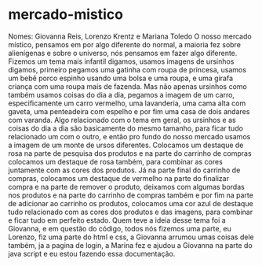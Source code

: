 # mercado-mistico
Nomes: Giovanna Reis, Lorenzo Krentz e Mariana Toledo
O nosso mercado místico, pensamos em por algo diferente do normal, a maioria fez sobre alienígenas e sobre o universo, nós pensamos em fazer algo diferente. Fizemos um tema mais infantil digamos, usamos imagens de ursinhos digamos, primeiro pegamos uma gatinha com roupa de princesa, usamos um bebê porco espinho usando uma bolsa e uma roupa, e uma girafa criança com uma roupa mais de fazenda. Mas não apenas ursinhos como também usamos coisas do dia a dia, pegamos a imagem de um carro, especificamente um carro vermelho, uma lavanderia, uma cama alta com gaveta, uma penteadeira com espelho e por fim uma casa de dois andares com varanda. Algo relacionado com o tema em geral, os ursinhos e as coisas do dia a dia são basicamente do mesmo tamanho, para ficar tudo relacionado um com o outro, e então pro fundo do nosso mercado usamos a imagem de um monte de ursos diferentes. Colocamos um destaque de rosa na parte de pesquisa dos produtos e na parte do carrinho de compras colocamos um destaque de rosa também, para combinar as cores juntamente com as cores dos produtos. Já na parte final do carrinho de compras, colocamos um destaque de vermelho na parte do finalizar compra e na parte de remover o produto, deixamos com algumas bordas nos produtos e na parte do carrinho de compras também e por fim na parte de adicionar ao carrinho os produtos, colocamos uma cor azul de destaque tudo relacionado com as cores dos produtos e das imagens, para combinar e ficar tudo em perfeito estado. Quem teve a ideia desse tema foi a Giovanna, e em questão do código, todos nós fizemos uma parte, eu Lorenzo, fiz uma parte do html e css, a Giovanna arrumou umas coisas dele também, ja a pagina de login, a Marina fez e ajudou a Giovanna na parte do java script e eu estou fazendo essa documentação.
